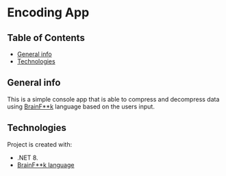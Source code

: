 # Encoding App

## Table of Contents 
* [General info](#general-info)
* [Technologies](#technologies)

## General info
This is a simple console app that is able to compress and decompress data using [BrainF**k](https://gist.github.com/roachhd/dce54bec8ba55fb17d3a) language based 
on the users input. 
	
## Technologies
Project is created with:
* .NET 8.
* [BrainF**k language](https://gist.github.com/roachhd/dce54bec8ba55fb17d3a)
